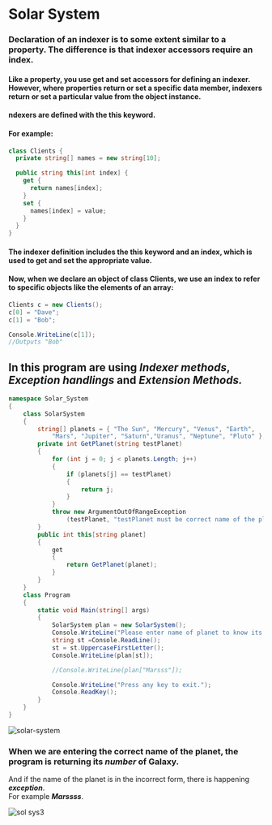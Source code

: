 # Solar System 

### Declaration of an indexer is to some extent similar to a property. The difference is that indexer accessors require an index. 
#### Like a property, you use get and set accessors for defining an indexer. However, where properties return or set a specific data member, indexers return or set a particular value from the object instance. 
#### ndexers are defined with the<b> this</b> keyword.
#### For example:
```C#
class Clients {
  private string[] names = new string[10];

  public string this[int index] {
    get {
      return names[index];
    }
    set {
      names[index] = value;
    }
  }
}
```
#### The <b>indexer</b> definition includes the <b>this keyword and an index</b>, which is used to get and set the appropriate value.
#### Now, when we declare an object of class Clients, we use an index to refer to specific objects like the elements of an array:
```C#
Clients c = new Clients();
c[0] = "Dave";
c[1] = "Bob";

Console.WriteLine(c[1]);
//Outputs "Bob"  
```

## In this program are using  <i><b>Indexer methods</b></i>,  <i><b>Exception handlings</b></i> and <i><b>Extension Methods.</b></i>
```C#
namespace Solar_System
{
    class SolarSystem
    {
        string[] planets = { "The Sun", "Mercury", "Venus", "Earth",
            "Mars", "Jupiter", "Saturn","Uranus", "Neptune", "Pluto" };
        private int GetPlanet(string testPlanet)
        {
            for (int j = 0; j < planets.Length; j++)
            {
                if (planets[j] == testPlanet)
                {
                    return j;
                }
            }
            throw new ArgumentOutOfRangeException
                (testPlanet, "testPlanet must be correct name of the planet");
        }
        public int this[string planet]
        {
            get
            {
                return GetPlanet(planet);
            }
        }
    }
    class Program
    {
        static void Main(string[] args)
        {
            SolarSystem plan = new SolarSystem();
            Console.WriteLine("Please enter name of planet to know its number from the set \"The Sun, Mercury, Venus, Earth,Mars, Jupiter, Saturn, Uranus, Neptune, Pluto\" ");
            string st =Console.ReadLine();
            st = st.UppercaseFirstLetter();
            Console.WriteLine(plan[st]);

            //Console.WriteLine(plan["Marsss"]);

            Console.WriteLine("Press any key to exit.");
            Console.ReadKey();
        }
    }
}
```
![solar-system](https://cloud.githubusercontent.com/assets/20840005/22181403/0fe123d2-e0a5-11e6-8e16-444ea69f484b.jpg)

### When we are entering the correct name of the planet, the program is returning its <i><b>number</b></i> of Galaxy.<br>
And if the name of the planet is in the incorrect form, there is happening <i><b>exception</b></i>.<br>
For example <i><b>Marssss</b></i>.</h3>

![sol sys3](https://cloud.githubusercontent.com/assets/25159667/22185455/5025a86e-e0ff-11e6-89c4-fca26855e3b0.gif)
